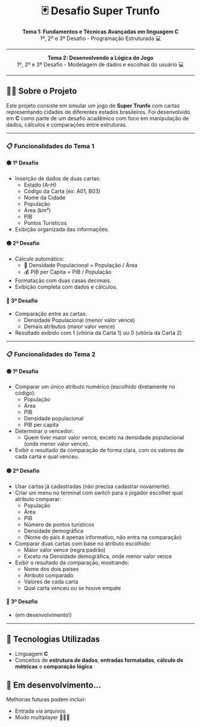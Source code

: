 <h1 align="center">🃏 Desafio Super Trunfo</h1>

<p align="center">
  <b>Tema 1: Fundamentos e Técnicas Avançadas em linguagem C</b><br/>
  1º, 2º e 3º Desafio - Programação Estruturada 💻
</p>

---
<p align="center">
  <b>Tema 2: Desenvolvendo a Lógica do Jogo</b><br/>
  1º, 2º e 3º Desafio - Modelagem de dados e escolhas do usuário 💻
</p>

---

## 👨‍💻 Sobre o Projeto

Este projeto consiste em simular um jogo de **Super Trunfo** com cartas representando cidades de diferentes estados brasileiros. Foi desenvolvido em **C** como parte de um desafio acadêmico com foco em manipulação de dados, cálculos e comparações entre estruturas.

---

### 📋 Funcionalidades do Tema 1

#### 🟢 1º Desafio
- Inserção de dados de duas cartas:
  - Estado (A–H)
  - Código da Carta (ex: A01, B03)
  - Nome da Cidade
  - População
  - Área (km²)
  - PIB
  - Pontos Turísticos
- Exibição organizada das informações.

#### 🟡 2º Desafio
- Cálculo automático:
  - 🧮 Densidade Populacional = População / Área
  - 💰 PIB per Capita = PIB / População
- Formatação com duas casas decimais.
- Exibição completa com dados e cálculos.

#### 🔴 3º Desafio
- Comparação entre as cartas:
  - Densidade Populacional (menor valor vence)
  - Demais atributos (maior valor vence)
- Resultado exibido com 1 (vitória da Carta 1) ou 0 (vitória da Carta 2)

---

### 📋 Funcionalidades do Tema 2

#### 🟢 1º Desafio
- Comparar um único atributo numérico (escolhido diretamente no código):
  - População
  - Área
  - PIB
  - Densidade populacional
  - PIB per capita
- Determinar o vencedor:
  - Quem tiver maior valor vence, exceto na densidade populacional (onde menor valor vence).
- Exibir o resultado da comparação de forma clara, com os valores de cada carta e qual venceu.

#### 🟡 2º Desafio
  - Usar cartas já cadastradas (não precisa cadastrar novamente).
  - Criar um menu no terminal com switch para o jogador escolher qual atributo comparar:
    - População
    - Área
    - PIB
    - Número de pontos turísticos
    - Densidade demográfica
    - (Nome do país é apenas informativo, não entra na comparação)
  - Comparar duas cartas com base no atributo escolhido:
    - Maior valor vence (regra padrão)
    - Exceto na Densidade demográfica, onde menor valor vence 
  - Exibir o resultado da comparação, mostrando:
    - Nome dos dois países
    - Atributo comparado
    - Valores de cada carta
    - Qual carta venceu ou se houve empate

#### 🔴 3º Desafio
  - (em desenvolvimento!)
---

## 🧠 Tecnologias Utilizadas

- Linguagem **C**
- Conceitos de **estrutura de dados**, **entradas formatadas**, **cálculo de métricas** e **comparação lógica**



## 🚀 Em desenvolvimento...

Melhorias futuras podem incluir:
- Entrada via arquivos
- Modo multiplayer 🧑‍🤝‍🧑
